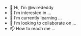 - 👋 Hi, I’m @wirededdy
- 👀 I’m interested in ...
- 🌱 I’m currently learning ...
- 💞️ I’m looking to collaborate on ...
- 📫 How to reach me ...

<!---
wirededdy/wirededdy is a ✨ special ✨ repository because its `README.md` (this file) appears on your GitHub profile.
You can click the Preview link to take a look at your changes.
--->
